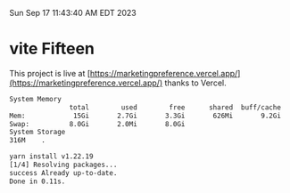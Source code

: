 Sun Sep 17 11:43:40 AM EDT 2023

# vite Fifteen


This project is live at [https://marketingpreference.vercel.app/](https://marketingpreference.vercel.app/) thanks to Vercel.

```bash
System Memory
               total        used        free      shared  buff/cache   available
Mem:            15Gi       2.7Gi       3.3Gi       626Mi       9.2Gi        11Gi
Swap:          8.0Gi       2.0Mi       8.0Gi
System Storage
316M	.
```
```bash
yarn install v1.22.19
[1/4] Resolving packages...
success Already up-to-date.
Done in 0.11s.
```
```bash
